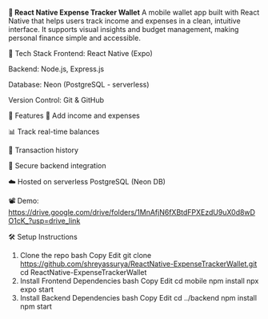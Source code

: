 **📱 React Native Expense Tracker Wallet**
A mobile wallet app built with React Native that helps users track income and expenses in a clean, intuitive interface. It supports visual insights and budget management, making personal finance simple and accessible.

🔧 Tech Stack
Frontend: React Native (Expo)

Backend: Node.js, Express.js

Database: Neon (PostgreSQL - serverless)

Version Control: Git & GitHub

🚀 Features
💸 Add income and expenses

📊 Track real-time balances

🧾 Transaction history

🔐 Secure backend integration

☁️ Hosted on serverless PostgreSQL (Neon DB)

📽️ Demo: 
https://drive.google.com/drive/folders/1MnAfjN6fXBtdFPXEzdU9uX0d8wDO1cK_?usp=drive_link

🛠️ Setup Instructions
1. Clone the repo
bash
Copy
Edit
git clone https://github.com/shreyassurya/ReactNative-ExpenseTrackerWallet.git
cd ReactNative-ExpenseTrackerWallet
2. Install Frontend Dependencies
bash
Copy
Edit
cd mobile
npm install
npx expo start
3. Install Backend Dependencies
bash
Copy
Edit
cd ../backend
npm install
npm start
